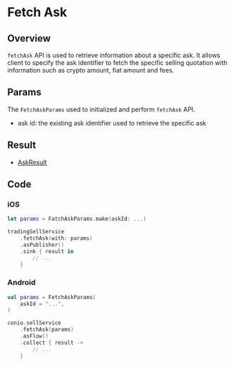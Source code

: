 # Fetch Ask

## Overview

`fetchAsk` API is used to retrieve information about a specific ask. It allows client to specify the ask identifier to fetch the specific selling quotation with information such as crypto amount, fiat amount and fees.

## Params

The `FetchAskParams` used to initialized and perform `fetchAsk` API.

- ask id: the existing ask identifier used to retrieve the specific ask

## Result

- [AskResult](AskResult.md)

## Code

### iOS
```swift
let params = FatchAskParams.make(askId: ...)

tradingSellService
    .fetchAsk(with: params)
    .asPublisher()
    .sink { result in
        // ...
    }
```

### Android
```kotlin
val params = FetchAskParams(
    askId = "...",
)

conio.sellService
    .fetchAsk(params)
    .asFlow()
    .collect { result ->
        // ...
    }
```